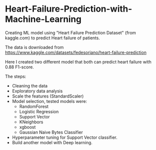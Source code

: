 # Heart-Failure-Prediction-with-Machine-Learning
Creating ML model using "Heart Failure Prediction Dataset" (from kaggle.com) to predict Heart failure of patients.


The data is downloaded from https://www.kaggle.com/datasets/fedesoriano/heart-failure-prediction

Here I created two different model that both can predict heart failure with 0.88 F1-score. 

The steps:

- Cleaning the data
- Exploratory data analysis
- Scale the features (StandardScaler)
- Model selection, tested models were:
  *   RandomForest
  *   Logistic Regression
  *   Support Vector
  *   KNeighbors
  *   xgboost
  *   Gaussian Naive Bytes Classifier
- Hyperparameter tuning for Support Vector classifier.
- Build another model with Deep learning.
